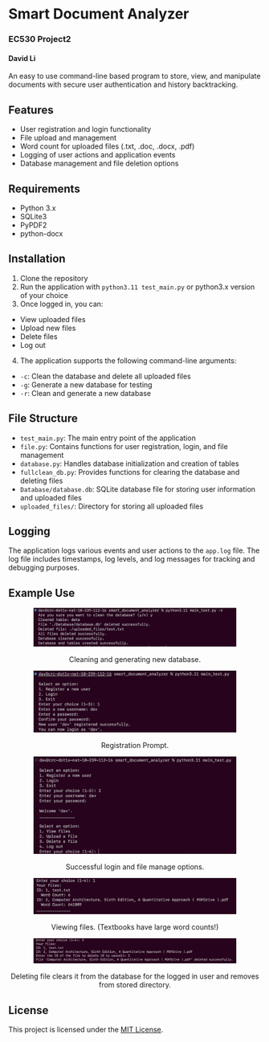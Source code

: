 # Smart Document Analyzer

### EC530 Project2
#### David Li

An easy to use command-line based program to store, view, and manipulate documents with secure user authentication and history backtracking.

## Features

- User registration and login functionality
- File upload and management
- Word count for uploaded files (.txt, .doc, .docx, .pdf)
- Logging of user actions and application events
- Database management and file deletion options

## Requirements

- Python 3.x
- SQLite3
- PyPDF2
- python-docx

## Installation

1. Clone the repository
2. Run the application with ```python3.11 test_main.py``` or python3.x version of your choice
3. Once logged in, you can:
- View uploaded files
- Upload new files
- Delete files
- Log out

4. The application supports the following command-line arguments:
- `-c`: Clean the database and delete all uploaded files
- `-g`: Generate a new database for testing
- `-r`: Clean and generate a new database

## File Structure

- `test_main.py`: The main entry point of the application
- `file.py`: Contains functions for user registration, login, and file management
- `database.py`: Handles database initialization and creation of tables
- `fullclean_db.py`: Provides functions for clearing the database and deleting files
- `Database/database.db`: SQLite database file for storing user information and uploaded files
- `uploaded_files/`: Directory for storing all uploaded files

## Logging

The application logs various events and user actions to the `app.log` file. The log file includes timestamps, log levels, and log messages for tracking and debugging purposes.

## Example Use
<p align="center">
<img src="./images/2.png" width="80%">
</p>
<p align="center">
Cleaning and generating new database.
</p>
<p align="center">
<img src="./images/1.png" width="80%">
</p>
<p align="center">
Registration Prompt.
</p>
<p align="center">
<img src="./images/3.png" width="80%">
</p>
<p align="center">
Successful login and file manage options.
</p>
<p align="center">
<img src="./images/4.png" width="80%">
</p>
<p align="center">
Viewing files. (Textbooks have large word counts!)
</p>
<p align="center">
<img src="./images/5.png" width="80%">
</p>
<p align="center">
Deleting file clears it from the database for the logged in user and removes from stored directory.
</p>


## License

This project is licensed under the [MIT License](LICENSE).
